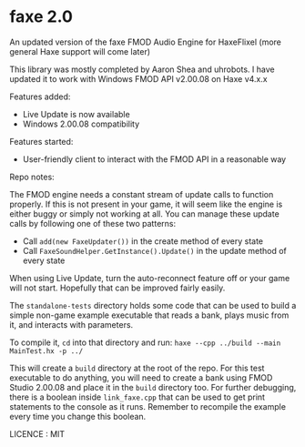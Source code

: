 # faxe 2.0
An updated version of the faxe FMOD Audio Engine for HaxeFlixel (more general Haxe support will come later)

This library was mostly completed by Aaron Shea and uhrobots. I have updated it to work with Windows FMOD API v2.00.08 on Haxe v4.x.x

Features added: 
- Live Update is now available
- Windows 2.00.08 compatibility

Features started:
- User-friendly client to interact with the FMOD API in a reasonable way

Repo notes:

The FMOD engine needs a constant stream of update calls to function properly. If this is not present in your game, it will seem like the engine is either buggy or simply not working at all. You can manage these update calls by following one of these two patterns:
- Call `add(new FaxeUpdater())` in the create method of every state
- Call `FaxeSoundHelper.GetInstance().Update()` in the update method of every state

When using Live Update, turn the auto-reconnect feature off or your game will not start. Hopefully that can be improved fairly easily.

The `standalone-tests` directory holds some code that can be used to build a simple non-game example executable that reads a bank, plays music from it, and interacts with parameters.

To compile it, `cd` into that directory and run: `haxe --cpp ../build --main MainTest.hx -p ../`

This will create a `build` directory at the root of the repo. For this test executable to do anything, you will need to create a bank using FMOD Studio 2.00.08 and place it in the `build` directory too. For further debugging, there is a boolean inside `link_faxe.cpp` that can be used to get print statements to the console as it runs. Remember to recompile the example every time you change this boolean.

LICENCE : MIT